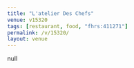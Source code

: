 ```yaml
---
title: "L'atelier Des Chefs"
venue: v15320
tags: [restaurant, food, "fhrs:411271"]
permalink: /v/15320/
layout: venue
---
```

null